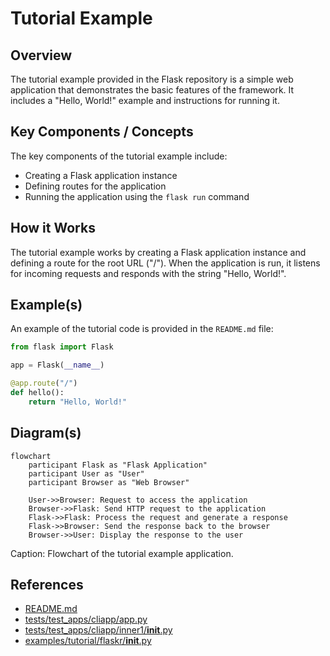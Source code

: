 # Tutorial Example
## Overview
The tutorial example provided in the Flask repository is a simple web application that demonstrates the basic features of the framework. It includes a "Hello, World!" example and instructions for running it.

## Key Components / Concepts
The key components of the tutorial example include:
* Creating a Flask application instance
* Defining routes for the application
* Running the application using the `flask run` command

## How it Works
The tutorial example works by creating a Flask application instance and defining a route for the root URL ("/"). When the application is run, it listens for incoming requests and responds with the string "Hello, World!".

## Example(s)
An example of the tutorial code is provided in the `README.md` file:
```python
from flask import Flask

app = Flask(__name__)

@app.route("/")
def hello():
    return "Hello, World!"
```

## Diagram(s)
```mermaid
flowchart
    participant Flask as "Flask Application"
    participant User as "User"
    participant Browser as "Web Browser"

    User->>Browser: Request to access the application
    Browser->>Flask: Send HTTP request to the application
    Flask->>Flask: Process the request and generate a response
    Flask->>Browser: Send the response back to the browser
    Browser->>User: Display the response to the user
```
Caption: Flowchart of the tutorial example application.

## References
* [README.md](README.md)
* [tests/test_apps/cliapp/app.py](tests/test_apps/cliapp/app.py)
* [tests/test_apps/cliapp/inner1/__init__.py](tests/test_apps/cliapp/inner1/__init__.py)
* [examples/tutorial/flaskr/__init__.py](examples/tutorial/flaskr/__init__.py)